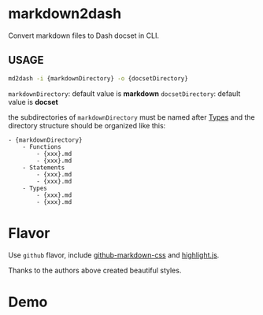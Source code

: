 # markdown2dash

Convert markdown files to Dash docset in CLI.

## USAGE

```bash
md2dash -i {markdownDirectory} -o {docsetDirectory}
```

`markdownDirectory`: default value is **markdown**
`docsetDirectory`: default value is **docset**

the subdirectories of `markdownDirectory` must be named after [Types](https://kapeli.com/docsets#supportedentrytypes) and the directory structure should be organized like this:

	- {markdownDirectory}
		- Functions
			- {xxx}.md
			- {xxx}.md
		- Statements
			- {xxx}.md
			- {xxx}.md
		- Types
			- {xxx}.md
			- {xxx}.md

# Flavor

Use `github` flavor, include [github-markdown-css](https://github.com/sindresorhus/github-markdown-css/blob/gh-pages/github-markdown.css) and [highlight.js](https://github.com/isagalaev/highlight.js/blob/master/src/styles/github.css).

Thanks to the authors above created beautiful styles.

# Demo



